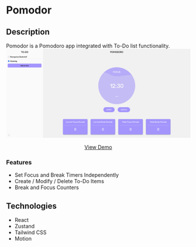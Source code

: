 # Pomodor
## Description
Pomodor is a Pomodoro app integrated with To-Do list functionality.
![alt text](https://github.com/vChrisL/Pomodor/blob/master/public/screenshots/pomodor_dashboard.png "Dashboard Page")
<div align="center">
  <a href="https://pomodor.onrender.com">View Demo</a>
</div>

### Features
- Set Focus and Break Timers Independently
- Create / Modify / Delete To-Do Items
- Break and Focus Counters

## Technologies
- React
- Zustand
- Tailwind CSS
- Motion

